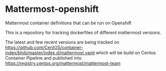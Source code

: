 # Mattermost-openshift

Mattermost container definitions that can be run on Openshift

This is a repository for tracking dockerfiles of different mattermost versions.

The latest and few recent versions are being tracked on https://github.com/CentOS/container-index/blob/master/index.d/mattermost.yaml 
which will be build on Centos Container Pipeline and published into https://registry.centos.org/mattermost/mattermost-team
